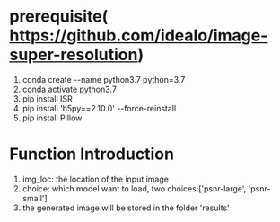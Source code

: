 # prerequisite( https://github.com/idealo/image-super-resolution)
1. conda create --name  python3.7 python=3.7
2. conda activate python3.7
3. pip install ISR
4. pip install 'h5py==2.10.0' --force-reinstall
5. pip install Pillow


# Function Introduction
1. img_loc: the location of the input image
2. choice: which model want to load, two choices:['psnr-large', 'psnr-small']
3. the generated image will be stored in the folder 'results'